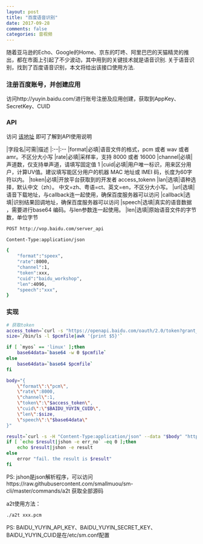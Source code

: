 ```yaml
---
layout: post
title: "百度语音识别"
date: 2017-09-28
comments: false
categories: 音视频
---
```


随着亚马逊的Echo、Google的Home、京东的叮咚、阿里巴巴的天猫精灵的推出，都在市面上引起了不少波动，其中用到的关键技术就是语音识别. 关于语音识别，找到了百度语音识别，本文将给出该接口使用方法.

### 注册百度账号，并创建应用

访问http://yuyin.baidu.com/进行账号注册及应用创建，获取到AppKey、SecretKey、CUID

### API

访问 [该地址](http://yuyin.baidu.com/docs/asr/57) 即可了解到API使用说明

|字段名|可需|描述
|:--|:--
|format|必填|语音文件的格式，pcm 或者 wav 或者 amr。不区分大小写
|rate|必填|采样率，支持 8000 或者 16000
|channel|必填|声道数，仅支持单声道，请填写固定值 1
|cuid|必填|用户唯一标识，用来区分用户，计算UV值。建议填写能区分用户的机器 MAC 地址或 IMEI 码，长度为60字符以内。
|token|必填|开放平台获取到的开发者 access_tokenn
|lan|选填|语种选择，默认中文（zh）。 中文=zh、粤语=ct、英文=en，不区分大小写。
|url|选填|语音下载地址，与callback连一起使用，确保百度服务器可以访问
|callback|选填|识别结果回调地址，确保百度服务器可以访问
|speech|选填|真实的语音数据 ，需要进行base64 编码。与len参数连一起使用。
|len|选填|原始语音文件的字节数，单位字节

```bash
POST http://vop.baidu.com/server_api

Content-Type:application/json

{
    "format":"speex",
    "rate":8000,
    "channel":1,
    "token":xxx,
    "cuid":"baidu_workshop",
    "len":4096,
    "speech":"xxx",
}

```

### 实现

```bash
# 获取token
access_token=`curl -s "https://openapi.baidu.com/oauth/2.0/token?grant_type=client_credentials&client_id=$BAIDU_YUYIN_API_KEY&client_secret=$BAIDU_YUYIN_SECRET_KEY"|jshon -e access_token|sed 's/"//g'`
size=`/bin/ls -l $pcmfile|awk '{print $5}'`

if [ `myos` == 'linux' ];then
    base64data=`base64 -w 0 $pcmfile`
else
    base64data=`base64 $pcmfile`
fi

body="{
    \"format\":\"pcm\",
    \"rate\":8000,
    \"channel\":1,
    \"token\":\"$access_token\",
    \"cuid\":\"$BAIDU_YUYIN_CUID\",
    \"len\":$size,
    \"speech\":\"$base64data\"
}"

result=`curl -s -H "Content-Type:application/json" --data "$body" "http://vop.baidu.com/server_api"`
if [ `echo $result|jshon -e err_no` -eq 0 ];then
    echo $result|jshon -e result
else
    error "fail. the result is $result"
fi
```
PS: jshon是json解析程序，可以访问https://raw.githubusercontent.com/smallmuou/sm-cli/master/commands/a2t 获取全部源码

a2t使用方法：

```bash
./a2t xxx.pcm
```
PS: BAIDU_YUYIN_API_KEY、BAIDU_YUYIN_SECRET_KEY、BAIDU_YUYIN_CUID是在/etc/sm.conf配置
